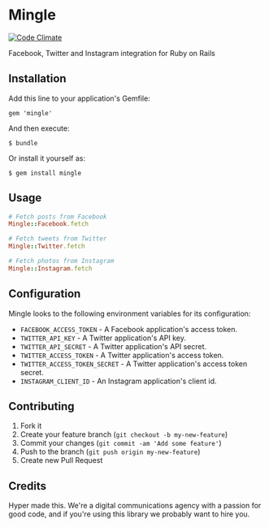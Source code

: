 # Mingle

[![Code Climate](https://codeclimate.com/github/hyperoslo/mingle.png)](https://codeclimate.com/github/hyperoslo/mingle)

Facebook, Twitter and Instagram integration for Ruby on Rails

## Installation

Add this line to your application's Gemfile:

    gem 'mingle'

And then execute:

    $ bundle

Or install it yourself as:

    $ gem install mingle

## Usage

```ruby
# Fetch posts from Facebook
Mingle::Facebook.fetch

# Fetch tweets from Twitter
Mingle::Twitter.fetch

# Fetch photos from Instagram
Mingle::Instagram.fetch
```

## Configuration

Mingle looks to the following environment variables for its configuration:

* `FACEBOOK_ACCESS_TOKEN` - A Facebook application's access token.
* `TWITTER_API_KEY` - A Twitter application's API key.
* `TWITTER_API_SECRET` - A Twitter application's API secret.
* `TWITTER_ACCESS_TOKEN` - A Twitter application's access token.
* `TWITTER_ACCESS_TOKEN_SECRET` - A Twitter application's access token secret.
* `INSTAGRAM_CLIENT_ID` - An Instagram application's client id.

## Contributing

1. Fork it
2. Create your feature branch (`git checkout -b my-new-feature`)
3. Commit your changes (`git commit -am 'Add some feature'`)
4. Push to the branch (`git push origin my-new-feature`)
5. Create new Pull Request

## Credits

Hyper made this. We're a digital communications agency with a passion for good code,
and if you're using this library we probably want to hire you.
